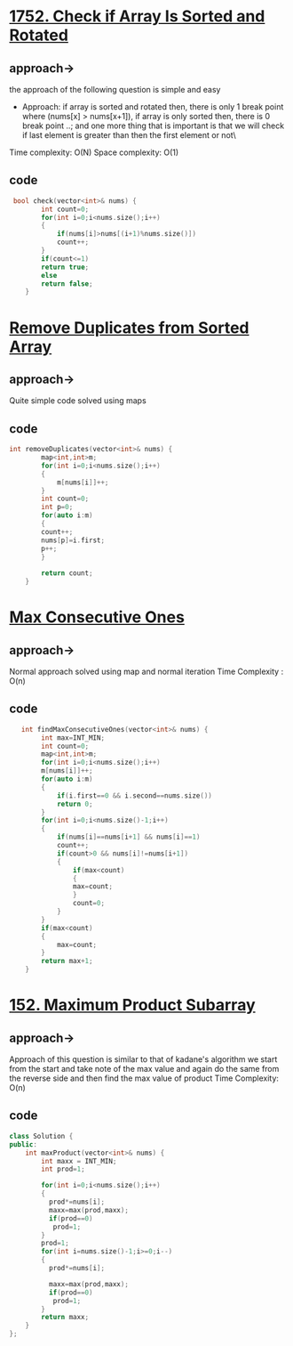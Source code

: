 
# [1752. Check if Array Is Sorted and Rotated](https://leetcode.com/problems/check-if-array-is-sorted-and-rotated/description/)

## approach-> 
the approach of the following question is simple and easy
- Approach:
if array is sorted and rotated then, there is only 1 break point where (nums[x] > nums[x+1]),
if array is only sorted then, there is 0 break point ..; and one more thing that is
important is that we will check if last element is greater than then the first element or not\


Time complexity: O(N)
Space complexity: O(1)


## code
```cpp
 bool check(vector<int>& nums) {
        int count=0;
        for(int i=0;i<nums.size();i++)
        {
            if(nums[i]>nums[(i+1)%nums.size()])
            count++;
        }
        if(count<=1)
        return true;
        else
        return false;
    }
```

# [Remove Duplicates from Sorted Array](https://leetcode.com/problems/remove-duplicates-from-sorted-array/)

## approach-> 
Quite simple code solved using maps


## code
```cpp
int removeDuplicates(vector<int>& nums) {
        map<int,int>m;
        for(int i=0;i<nums.size();i++)
        {
            m[nums[i]]++;
        }
        int count=0;
        int p=0;
        for(auto i:m)
        {
        count++;
        nums[p]=i.first;
        p++;
        }
       
        return count;
    }
```
# [Max Consecutive Ones](https://leetcode.com/problems/max-consecutive-ones/description/)

## approach-> 
Normal approach solved using map and normal iteration 
Time Complexity : O(n)


## code
```cpp
   int findMaxConsecutiveOnes(vector<int>& nums) {
        int max=INT_MIN;
        int count=0;
        map<int,int>m;
        for(int i=0;i<nums.size();i++)
        m[nums[i]]++;
        for(auto i:m)
        {
            if(i.first==0 && i.second==nums.size())
            return 0;
        }
        for(int i=0;i<nums.size()-1;i++)
        {
            if(nums[i]==nums[i+1] && nums[i]==1)
            count++;
            if(count>0 && nums[i]!=nums[i+1])
            {
                if(max<count)
                {
                max=count;
                }
                count=0;
            }
        }
        if(max<count)
        {
            max=count;
        }
        return max+1;
    }
```
# [152. Maximum Product Subarray](https://leetcode.com/problems/maximum-product-subarray/description/)

## approach-> 
Approach of this question is similar to that of kadane's algorithm we start from the start and
take note of the max value and again do the same from the reverse side and then find the max value of product
Time Complexity: O(n)


## code
```cpp
class Solution {
public:
    int maxProduct(vector<int>& nums) {
        int maxx = INT_MIN;
        int prod=1;

        for(int i=0;i<nums.size();i++)
        {
          prod*=nums[i];
          maxx=max(prod,maxx);
          if(prod==0)
           prod=1;
        }
        prod=1;
        for(int i=nums.size()-1;i>=0;i--)
        {
          prod*=nums[i];

          maxx=max(prod,maxx);
          if(prod==0)
           prod=1;
        }
        return maxx;
    }
};
```